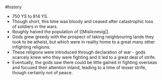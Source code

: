 #history 
* 750 YS to 814 YS.
* Though short, this time was bloody and ceased after catastrophic loss of soldiers in the wars.
* Roughly halved the population of [[Mislicnesig]].
* Gods grew greedy with the prospect of taking neighbouring lands they took to be atheist, but which were in reality home to a great many other infighting religions.
* These religions were introduced through declaration of war - gods scarcely knew who they were fighting and it led to a great deal of strife.
* Eventually, the gods saw there could be little gained in fighting overseas and focused their attention inland, leading to a time of lesser strife, though certainly not of peace.

